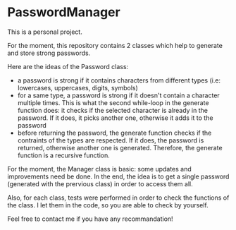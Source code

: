 # PasswordManager

This is a personal project.

For the moment, this repository contains 2 classes which help to generate and store strong passwords.

Here are the ideas of the Password class:
- a password is strong if it contains characters from different types (i.e: lowercases, uppercases, digits, symbols)
- for a same type, a password is strong if it doesn't contain a character multiple times. This is what the second while-loop in the generate function does: it checks if the selected character is already in the password. If it does, it picks another one, otherwise it adds it to the password
- before returning the password, the generate function checks if the contraints of the types are respected. If it does, the password is returned, otherwise another one is generated. Therefore, the generate function is a recursive function.

For the moment, the Manager class is basic: some updates and improvements need be done.
In the end, the idea is to get a single password (generated with the prervious class) in order to access them all.

Also, for each class, tests were performed in order to check the functions of the class. I let them in the code, so you are able to check by yourself.

Feel free to contact me if you have any recommandation!
